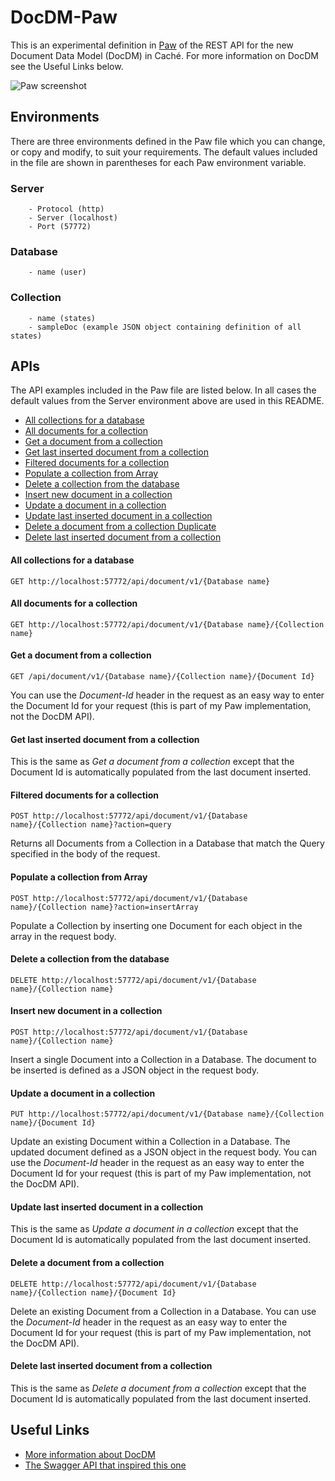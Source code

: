 # DocDM-Paw
This is an experimental definition in [Paw][1] of the REST API for the new Document Data Model (DocDM) in Caché. For more information on DocDM see the Useful Links below.

![Paw screenshot][4]

## Environments
There are three environments defined in the Paw file which you can change, or copy and modify, to suit your requirements. The default values included in the file are shown in parentheses for each Paw environment variable.

### Server
		- Protocol (http)
		- Server (localhost)
		- Port (57772)
### Database
		- name (user)
### Collection
		- name (states)
		- sampleDoc (example JSON object containing definition of all states)

## APIs
The API examples included in the Paw file are listed below. In all cases the default values from the Server environment above are used in this README.

- [All collections for a database](#all-collections-for-a-database)
- [All documents for a collection](#all-documents-for-a-collection)
- [Get a document from a collection](#get-a-document-from-a-collection)
- [Get last inserted document from a collection](#get-last-inserted-document-from-a-collection)
- [Filtered documents for a collection](#filtered-documents-for-a-collection)
- [Populate a collection from Array](#populate-a-collection-from-array)
- [Delete a collection from the database](#delete-a-collection-from-the-database)
- [Insert new document in a collection](#insert-new-document-in-a-collection)
- [Update a document in a collection](#update-a-document-in-a-collection)
- [Update last inserted document in a collection](#update-last-inserted-document-in-a-collection)
- [Delete a document from a collection Duplicate](#delete-a-document-from-a-collection)
- [Delete last inserted document from a collection](#delete-last-inserted-document-from-a-collection)

#### All collections for a database
    GET http://localhost:57772/api/document/v1/{Database name}
#### All documents for a collection
    GET http://localhost:57772/api/document/v1/{Database name}/{Collection name}
#### Get a document from a collection
    GET /api/document/v1/{Database name}/{Collection name}/{Document Id}
You can use the _Document-Id_ header in the request as an easy way to enter the Document Id for your request (this is part of my Paw implementation, not the DocDM API).
#### Get last inserted document from a collection
This is the same as _Get a document from a collection_ except that the Document Id is automatically populated from the last document inserted.
#### Filtered documents for a collection
    POST http://localhost:57772/api/document/v1/{Database name}/{Collection name}?action=query
Returns all Documents from a Collection in a Database that match the Query specified in the body of the request.
#### Populate a collection from Array
    POST http://localhost:57772/api/document/v1/{Database name}/{Collection name}?action=insertArray
Populate a Collection by inserting one Document for each object in the array in the request body.
#### Delete a collection from the database
    DELETE http://localhost:57772/api/document/v1/{Database name}/{Collection name}
#### Insert new document in a collection
    POST http://localhost:57772/api/document/v1/{Database name}/{Collection name}
Insert a single Document into a Collection in a Database. The document to be inserted is defined as a JSON object in the request body.
#### Update a document in a collection
    PUT http://localhost:57772/api/document/v1/{Database name}/{Collection name}/{Document Id}
Update an existing Document within a Collection in a Database. The updated document defined as a JSON object in the request body. You can use the _Document-Id_ header in the request as an easy way to enter the Document Id for your request (this is part of my Paw implementation, not the DocDM API).
#### Update last inserted document in a collection
This is the same as _Update a document in a collection_ except that the Document Id is automatically populated from the last document inserted.
#### Delete a document from a collection
    DELETE http://localhost:57772/api/document/v1/{Database name}/{Collection name}/{Document Id}
Delete an existing Document from a Collection in a Database. You can use the _Document-Id_ header in the request as an easy way to enter the Document Id for your request (this is part of my Paw implementation, not the DocDM API).
#### Delete last inserted document from a collection
This is the same as _Delete a document from a collection_ except that the Document Id is automatically populated from the last document inserted.

## Useful Links
- [More information about DocDM][2]
- [The Swagger API that inspired this one][3]

[1]: https://luckymarmot.com/paw
[2]: https://beta.learning.intersystems.com/course/view.php?id=84
[3]: https://github.com/DannyWijnschenk/DocDMSwagger
[4]: http://cfshare.s3-eu-west-1.amazonaws.com/2016-05-31_13-15-30.png